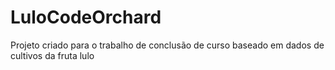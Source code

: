 # LuloCodeOrchard
Projeto criado para o trabalho de conclusão de curso baseado em dados de cultivos da fruta lulo
